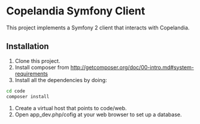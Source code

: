 # Copelandia Symfony Client

This project implements a Symfony 2 client that interacts with Copelandia.

## Installation

1. Clone this project.
1. Install composer from http://getcomposer.org/doc/00-intro.md#system-requirements
1. Install all the dependencies by doing:

``` bash
cd code
composer install
```

1. Create a virtual host that points to code/web.
1. Open app_dev.php/cofig at your web browser to set up a database.
